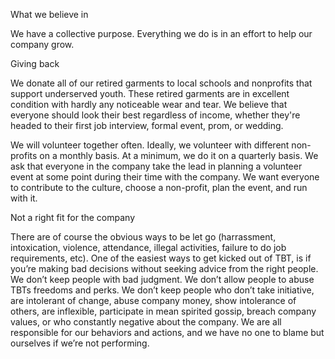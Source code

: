 What we believe in

We have a collective purpose. Everything we do is in an effort to help our company grow.

Giving back

We donate all of our retired garments to local schools and nonprofits that support underserved youth. These retired garments are in excellent condition with hardly any noticeable wear and tear. We believe that everyone should look their best regardless of income, whether they're headed to their first job interview, formal event, prom, or wedding.
 
We will volunteer together often. Ideally, we volunteer with different non-profits on a monthly basis. At a minimum, we do it on a quarterly basis. We ask that everyone in the company take the lead in planning a volunteer event at some point during their time with the company. We want everyone to contribute to the culture, choose a non-profit, plan the event, and run with it. 

Not a right fit for the company  

There are of course the obvious ways to be let go (harrassment, intoxication, violence, attendance, illegal activities, failure to do job requirements, etc). One of the easiest ways to get kicked out of TBT, is if you’re making bad decisions without seeking advice from the right people. We don’t keep people with bad judgment. We don’t allow people to abuse TBTs freedoms and perks. We don’t keep people who don’t take initiative, are intolerant of change, abuse company money, show intolerance of others, are inflexible, participate in mean spirited gossip, breach company values, or who constantly negative about the company. We are all responsible for our behaviors and actions, and we have no one to blame but ourselves if we’re not performing. 
